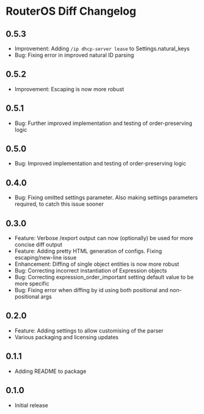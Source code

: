 # RouterOS Diff Changelog

## 0.5.3

* Improvement: Adding `/ip dhcp-server lease` to Settings.natural_keys
* Bug: Fixing error in improved natural ID parsing

## 0.5.2

* Improvement: Escaping is now more robust

## 0.5.1

* Bug: Further improved implementation and testing of order-preserving logic

## 0.5.0

* Bug: Improved implementation and testing of order-preserving logic

## 0.4.0

* Bug: Fixing omitted settings parameter. Also making settings parameters required, to catch this issue sooner

## 0.3.0

* Feature: Verbose /export output can now (optionally) be used for more concise diff output
* Feature: Adding pretty HTML generation of configs. Fixing escaping/new-line issue
* Enhancement: Diffing of single object entities is now more robust
* Bug: Correcting incorrect instantiation of Expression objects
* Bug: Correcting expression_order_important setting default value to be more specific
* Bug: Fixing error when diffing by id using both positional and non-positional args

## 0.2.0

* Feature: Adding settings to allow customising of the parser
* Various packaging and licensing updates

## 0.1.1

* Adding README to package

## 0.1.0

* Initial release
